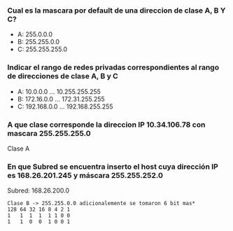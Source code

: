 ### Cual es la mascara por default de una direccion de clase A, B Y C?
* A: 255.0.0.0
* B: 255.255.0.0
* C: 255.255.255.0

### Indicar el rango de redes privadas correspondientes al rango de direcciones de clase A, B y C
* A: 10.0.0.0 ... 10.255.255.255
* B: 172.16.0.0 ... 172.31.255.255
* C: 192.168.0.0 ... 192.168.255.255

### A que clase corresponde la direccion IP 10.34.106.78 con mascara 255.255.255.0
Clase A

### En que Subred se encuentra inserto el host cuya dirección IP es 168.26.201.245 y máscara 255.255.252.0
Subred: 168.26.200.0
```
Clase B -> 255.255.0.0 adicionalemente se tomaron 6 bit mas*
128 64 32 16 8 4 2 1 
1   1  1  1  1 1 0 0
1   1  0  0  1 0 0 1
```
